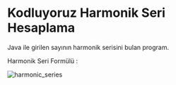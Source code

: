 # Kodluyoruz Harmonik Seri Hesaplama

Java ile girilen sayının harmonik serisini bulan program.

Harmonik Seri Formülü :

![harmonic_series](https://user-images.githubusercontent.com/84642079/209666611-799fb20b-d8b5-4ea3-8225-bbc3051ccf25.gif)
